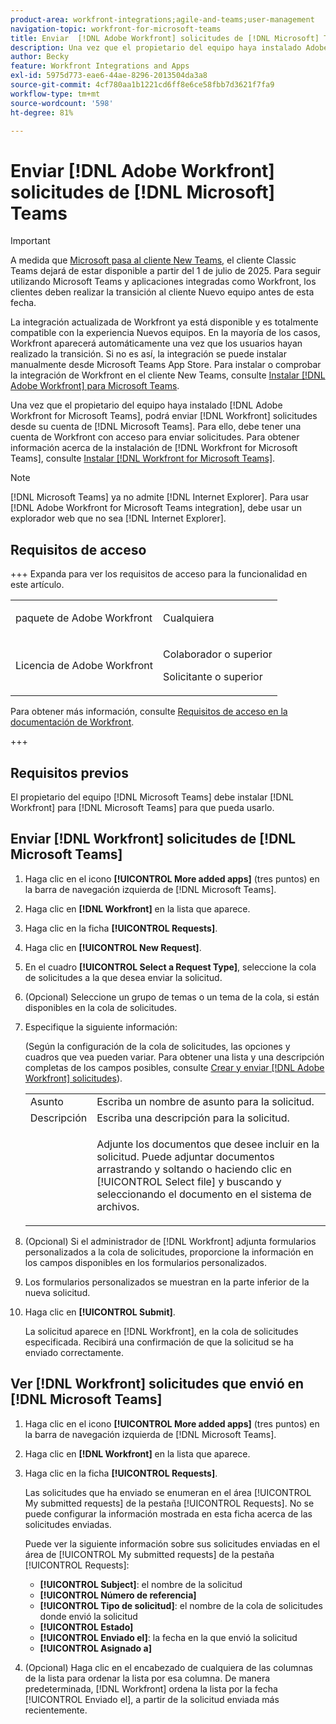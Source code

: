 ```yaml
---
product-area: workfront-integrations;agile-and-teams;user-management
navigation-topic: workfront-for-microsoft-teams
title: Enviar  [!DNL Adobe Workfront] solicitudes de [!DNL Microsoft] Teams
description: Una vez que el propietario del equipo haya instalado Adobe Workfront para Microsoft Teams, podrá enviar solicitudes de Workfront desde su cuenta de Microsoft Teams. Para ello, debe tener una cuenta de Workfront con acceso para enviar solicitudes. Para obtener información sobre la instalación de Workfront para Microsoft Teams, consulte Instalación de Workfront para Microsoft Teams.
author: Becky
feature: Workfront Integrations and Apps
exl-id: 5975d773-eae6-44ae-8296-2013504da3a8
source-git-commit: 4cf780aa1b1221cd6ff8e6ce58fbb7d3621f7fa9
workflow-type: tm+mt
source-wordcount: '598'
ht-degree: 81%

---
```


# Enviar [!DNL Adobe Workfront] solicitudes de [!DNL Microsoft] Teams

>[!IMPORTANT]
>
>A medida que [Microsoft pasa al cliente New Teams](https://learn.microsoft.com/en-us/microsoftteams/teams-classic-client-end-of-availability), el cliente Classic Teams dejará de estar disponible a partir del 1 de julio de 2025. Para seguir utilizando Microsoft Teams y aplicaciones integradas como Workfront, los clientes deben realizar la transición al cliente Nuevo equipo antes de esta fecha.
>
>La integración actualizada de Workfront ya está disponible y es totalmente compatible con la experiencia Nuevos equipos. En la mayoría de los casos, Workfront aparecerá automáticamente una vez que los usuarios hayan realizado la transición. Si no es así, la integración se puede instalar manualmente desde Microsoft Teams App Store. Para instalar o comprobar la integración de Workfront en el cliente New Teams, consulte [Instalar [!DNL Adobe Workfront] para Microsoft Teams](/help/quicksilver/workfront-integrations-and-apps/using-workfront-with-microsoft-teams/install-workfront-ms-teams.md).

Una vez que el propietario del equipo haya instalado [!DNL Adobe Workfront for Microsoft Teams], podrá enviar [!DNL Workfront] solicitudes desde su cuenta de [!DNL Microsoft Teams]. Para ello, debe tener una cuenta de Workfront con acceso para enviar solicitudes. Para obtener información acerca de la instalación de [!DNL Workfront for Microsoft Teams], consulte [Instalar [!DNL Workfront for Microsoft Teams]](../../workfront-integrations-and-apps/using-workfront-with-microsoft-teams/install-workfront-ms-teams.md).

>[!NOTE]
>
>[!DNL Microsoft Teams] ya no admite [!DNL Internet Explorer]. Para usar [!DNL Adobe Workfront for Microsoft Teams integration], debe usar un explorador web que no sea [!DNL Internet Explorer].




## Requisitos de acceso

+++ Expanda para ver los requisitos de acceso para la funcionalidad en este artículo.

<table style="table-layout:auto"> 
 <col> 
 <col> 
 <tbody> 
  <tr> 
   <td role="rowheader">paquete de Adobe Workfront</td> 
   <td> <p>Cualquiera</p> </td> 
  </tr> 
  <tr> 
   <td role="rowheader">Licencia de Adobe Workfront</td> 
   <td> <p>Colaborador o superior</p>
   <p>Solicitante o superior</p> </td> 
  </tr> 
 </tbody> 
</table>

Para obtener más información, consulte [Requisitos de acceso en la documentación de Workfront](/help/quicksilver/administration-and-setup/add-users/access-levels-and-object-permissions/access-level-requirements-in-documentation.md).

+++

## Requisitos previos

El propietario del equipo [!DNL Microsoft Teams] debe instalar [!DNL Workfront] para [!DNL Microsoft Teams] para que pueda usarlo.

## Enviar [!DNL Workfront] solicitudes de [!DNL Microsoft Teams]

1. Haga clic en el icono **[!UICONTROL More added apps]** (tres puntos) en la barra de navegación izquierda de [!DNL Microsoft Teams].

1. Haga clic en **[!DNL Workfront]** en la lista que aparece.
1. Haga clic en la ficha **[!UICONTROL Requests]**.
1. Haga clic en **[!UICONTROL New Request]**.
1. En el cuadro **[!UICONTROL Select a Request Type]**, seleccione la cola de solicitudes a la que desea enviar la solicitud.
1. (Opcional) Seleccione un grupo de temas o un tema de la cola, si están disponibles en la cola de solicitudes.
1. Especifique la siguiente información:

   (Según la configuración de la cola de solicitudes, las opciones y cuadros que vea pueden variar. Para obtener una lista y una descripción completas de los campos posibles, consulte [Crear y enviar [!DNL Adobe Workfront] solicitudes](../../manage-work/requests/create-requests/create-submit-requests.md)).

   <table style="table-layout:auto"> 
    <col> 
    <col> 
    <tbody> 
     <tr> 
      <td role="rowheader">Asunto</td> 
      <td>Escriba un nombre de asunto para la solicitud.</td> 
     </tr> 
     <tr> 
      <td role="rowheader">Descripción</td> 
      <td>Escriba una descripción para la solicitud.</td> 
     </tr> 
     <tr> 
      <td role="rowheader"> </td> 
      <td> <p>Adjunte los documentos que desee incluir en la solicitud. Puede adjuntar documentos arrastrando y soltando o haciendo clic en [!UICONTROL Select file] y buscando y seleccionando el documento en el sistema de archivos.</p> </td> 
     </tr> 
    </tbody> 
   </table>

1. (Opcional) Si el administrador de [!DNL Workfront] adjunta formularios personalizados a la cola de solicitudes, proporcione la información en los campos disponibles en los formularios personalizados.
1. Los formularios personalizados se muestran en la parte inferior de la nueva solicitud.
1. Haga clic en **[!UICONTROL Submit]**.

   La solicitud aparece en [!DNL Workfront], en la cola de solicitudes especificada. Recibirá una confirmación de que la solicitud se ha enviado correctamente.

## Ver [!DNL Workfront] solicitudes que envió en [!DNL Microsoft Teams]

1. Haga clic en el icono **[!UICONTROL More added apps]** (tres puntos) en la barra de navegación izquierda de [!DNL Microsoft Teams].

1. Haga clic en **[!DNL Workfront]** en la lista que aparece.
1. Haga clic en la ficha **[!UICONTROL Requests]**.

   Las solicitudes que ha enviado se enumeran en el área [!UICONTROL My submitted requests] de la pestaña [!UICONTROL Requests]. No se puede configurar la información mostrada en esta ficha acerca de las solicitudes enviadas.

   Puede ver la siguiente información sobre sus solicitudes enviadas en el área de [!UICONTROL My submitted requests] de la pestaña [!UICONTROL Requests]:

   * **[!UICONTROL Subject]**: el nombre de la solicitud
   * **[!UICONTROL Número de referencia]**
   * **[!UICONTROL Tipo de solicitud]**: el nombre de la cola de solicitudes donde envió la solicitud
   * **[!UICONTROL Estado]**
   * **[!UICONTROL Enviado el]**: la fecha en la que envió la solicitud
   * **[!UICONTROL Asignado a]**

1. (Opcional) Haga clic en el encabezado de cualquiera de las columnas de la lista para ordenar la lista por esa columna. De manera predeterminada, [!DNL Workfront] ordena la lista por la fecha [!UICONTROL Enviado el], a partir de la solicitud enviada más recientemente.
